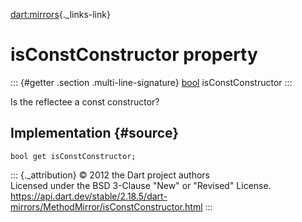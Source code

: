 [dart:mirrors](../../dart-mirrors/dart-mirrors-library){._links-link}

isConstConstructor property
===========================

::: {#getter .section .multi-line-signature}
[bool](../../dart-core/bool-class) isConstConstructor
:::

Is the reflectee a const constructor?

Implementation {#source}
--------------

``` {.language-dart data-language="dart"}
bool get isConstConstructor;
```

::: {._attribution}
© 2012 the Dart project authors\
Licensed under the BSD 3-Clause \"New\" or \"Revised\" License.\
<https://api.dart.dev/stable/2.18.5/dart-mirrors/MethodMirror/isConstConstructor.html>
:::

